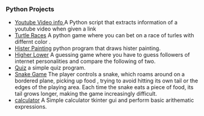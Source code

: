 ### Python Projects 
- [Youtube Video info ][Youtube Video info] 
    A Python script that extracts information of a youtube video when given a link
- [Turtle Races][Turtle Races]
 A python game where you can bet on a race of turles with differnt color .
- [Hister Painting][Hister Painting]
python program that draws hister painting.
- [Higher Lower][Higher Lower]
 A guessing game where you have to guess followers of internet personalities and compare the following of two.
- [Quiz][Quiz]
 a simple quiz program.
- [Snake Game][Snake Game]
The player controls  a snake, which roams around on a bordered plane, picking up food , trying to avoid hitting its own tail or the edges of the playing area. Each time the snake eats a piece of food, its tail grows longer, making the game increasingly difficult.
- [calculator][calculator]
 A Simple calculator tkinter gui and perform basic arithematic expressions.



[calculator]:https://github.com/akshxyjagtap/Python-Projects/tree/main/calculator
[Snake Game]:https://github.com/akshxyjagtap/Python-Projects/tree/main/SnakeGame
[Quiz]: https://github.com/akshxyjagtap/Python-Projects/tree/main/quiz
[Higher Lower]:https://github.com/akshxyjagtap/Python-Projects/tree/main/higher-lower
[Hister Painting]:https://github.com/akshxyjagtap/Python-Projects/tree/main/turtle%20races
[Turtle Races]:https://github.com/akshxyjagtap/Python-Projects/tree/main/turtle%20races
 [Youtube Video info ]:https://github.com/akshxyjagtap/Python-Projects/tree/main/yt%20project

